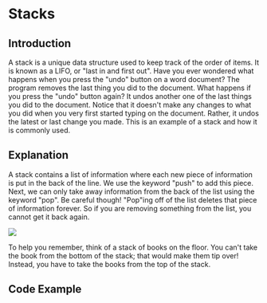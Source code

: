 # Stacks
## Introduction
A stack is a unique data structure used to keep track of the order of items. It is known as a LIFO, or "last in and first out". Have you ever wondered what happens when you press the "undo" button on a word document? The program removes the last thing you did to the document. What happens if you press the "undo" button again? It undos another one of the last things you did to the document. Notice that it doesn't make any changes to what you did when you very first started typing on the document.
Rather, it undos the latest or last change you made. This is an example of a stack and how it is commonly used. 


## Explanation
A stack contains a list of information where each new piece of information is put in the back of the line. We use the keyword "push" to add this piece. Next, we can only take away information from the back of the list using the keyword "pop". Be careful though! "Pop"ing off of the list deletes that piece of information forever. So if you are removing something from the list, you cannot get it back again. 
<br>

![](stackbooks.png)

To help you remember, think of a stack of books on the floor. You can't take the book from the bottom of the stack; that would make them tip over! Instead, you have to take the books from the top of the stack. 

## Code Example
